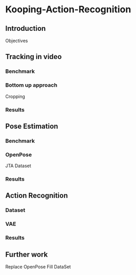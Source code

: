 # Kooping-Action-Recognition

## Introduction

Objectives

## Tracking in video

### Benchmark
### Bottom up approach
Cropping
### Results

## Pose Estimation

### Benchmark
### OpenPose
JTA Dataset
### Results


## Action Recognition

### Dataset
### VAE
### Results


## Further work

Replace OpenPose
Fill DataSet
